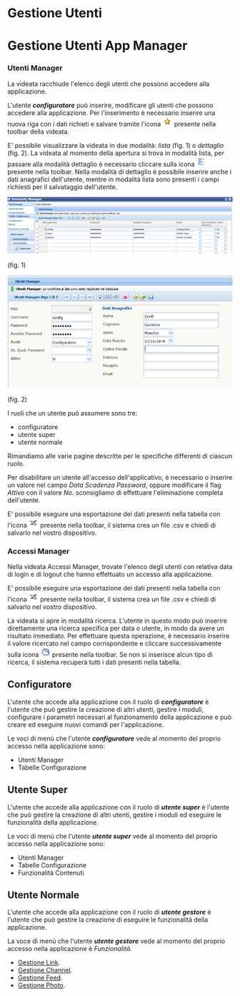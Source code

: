 # Gestione Utenti

# Gestione Utenti App Manager

### Utenti Manager

La videata racchiude l'elenco degli utenti che possono accedere alla applicazione.

L'utente ***configuratore*** può inserire, modificare gli utenti che possono accedere alla applicazione. Per l'inserimento è necessario inserire una nuova riga con i dati richieti e salvare tramite l'icona ![](new.gif) presente nella toolbar della videata.



E' possibile visualizzare la videata in due modalità: *lista* (fig. 1) o *dettaglio* (fig. 2). La videata al momento della apertura si trova in modalità lista, per passare alla modalità dettaglio è necessario cliccare sulla icona ![](listf.gif) presente nella toolbar. Nella modalità di dettaglio è possibile inserire anche i dati anagrafici dell'utente, mentre in modalità lista sono presenti i campi richiesti per il salvataggio dell'utente.

![fig. 1](utenti_lista.PNG)

(fig. 1)


![fig. 2](utenti_dettaglio.PNG)

(fig. 2)


I ruoli che un utente può assumere sono tre:
* configuratore
* utente super
* utente normale

Rimandiamo alle varie pagine descritte per le specifiche differenti di ciascun ruolo.

Per disabilitare un utente all'accesso dell'applicativo, è necessario o inserire un valore nel campo *Data Scadenza Password*, oppure modificare il flag *Attivo* con il valore *No*. sconsigliamo di effettuare l'eliminazione completa dell'utente.

E' possibile eseguire una esportazione dei dati presenti nella tabella con l'icona ![](csv.gif) presente nella toolbar, il sistema crea un file .csv e chiedi di salvarlo nel vostro dispositivo.


### Accessi Manager

Nella videata Accessi Manager, trovate l'elenco degli utenti con relativa data di login e di logout che hanno effettuato un accesso alla applicazione.

E' possibile eseguire una esportazione dei dati presenti nella tabella con l'icona ![](csv.gif) presente nella toolbar, il sistema crea un file .csv e chiedi di salvarlo nel vostro dispositivo.

La videata si apre in modalità ricerca. L'utente in questo modo può inserire direttamente una ricerca specifica per data o utente, in modo da avere un risultato immediato. Per effettuare questa operazione, è necessario inserire il valore ricercato nel campo corrispondente e cliccare successivamente sulla icona ![](find.gif) presente nella toolbar. Se non si inserisce alcun tipo di ricerca, il sistema recuperà tutti i dati presenti nella tabella.


## Configuratore

L'utente che accede alla applicazione con il ruolo di ***configuratore*** è l'utente che può gestire la creazione di altri utenti, gestire i moduli, configurare i parametri necessari al funzionamento della applicazione e può creare ed eseguire nuovi comandi per l'applicazione.

Le voci di menù che l'utente ***configuratore*** vede al momento del proprio accesso nella applicazione sono:

* Utenti Manager
* Tabelle Configurazione


## Utente Super

L'utente che accede alla applicazione con il ruolo di ***utente super*** è l'utente che può gestire la creazione di altri utenti, gestire i moduli ed eseguire le funzionalità della applicazione.

Le voci di menù che l'utente ***utente super*** vede al momento del proprio accesso nella applicazione sono:

* Utenti Manager
* Tabelle Configurazione
* Funzionalità Contenuti

## Utente Normale

L'utente che accede alla applicazione con il ruolo di ***utente gestore*** è l'utente che può gestire la creazione di  eseguire le funzionalità della applicazione.

La voce di menù che l'utente  ***utente gestore*** vede al momento del proprio accesso nella applicazione è *Funzionalità*.


* [Gestione Link](../funzionalita_contenuti/index.html).
* [Gestione Channel](../funzionalita_contenuti/index.html).
* [Gestione Feed](../funzionalita_contenuti/index.html).
* [Gestione Photo](../funzionalita_contenuti/index.html).



